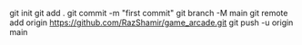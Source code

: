 git init
git add .
git commit -m "first commit"
git branch -M main
git remote add origin https://github.com/RazShamir/game_arcade.git
git push -u origin main